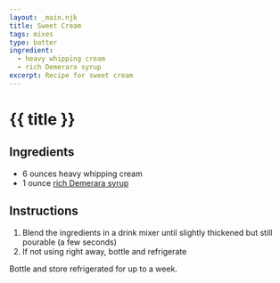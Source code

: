 ```yaml
---
layout: _main.njk
title: Sweet Cream
tags: mixes
type: batter
ingredient:
  - heavy whipping cream
  - rich Demerara syrup
excerpt: Recipe for sweet cream
---
```


<!-- markdownlint-disable MD025 -->
# {{ title }}
<!-- markdownlint-enable MD025 -->

## Ingredients

* 6 ounces <span data-pagefind-filter="Ingredient">heavy <span data-pagefind-filter="Ingredient">whipping cream</span><span>
* 1 ounce [rich Demerara syrup](/mixes/2-1-simple-syrup)

## Instructions

1. Blend the ingredients in a drink mixer until slightly thickened but still pourable (a few seconds)
2. If not using right away, bottle and refrigerate

<tiki-callout type="note">

  Bottle and store refrigerated for up to a week.

</tiki-callout>
